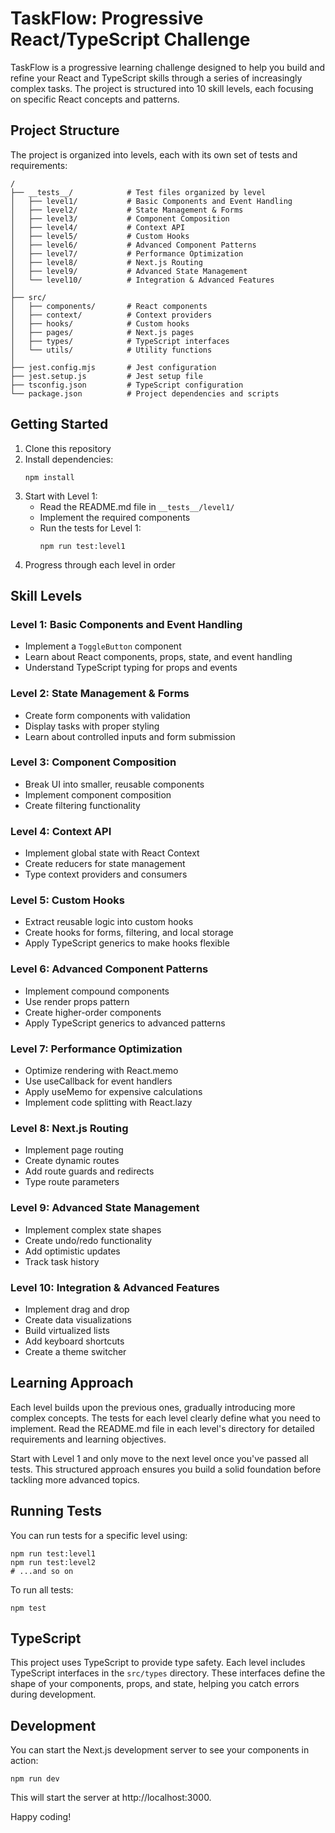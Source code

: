 # TaskFlow: Progressive React/TypeScript Challenge

TaskFlow is a progressive learning challenge designed to help you build and refine your React and TypeScript skills through a series of increasingly complex tasks. The project is structured into 10 skill levels, each focusing on specific React concepts and patterns.

## Project Structure

The project is organized into levels, each with its own set of tests and requirements:

```
/
├── __tests__/            # Test files organized by level
│   ├── level1/           # Basic Components and Event Handling
│   ├── level2/           # State Management & Forms
│   ├── level3/           # Component Composition
│   ├── level4/           # Context API
│   ├── level5/           # Custom Hooks
│   ├── level6/           # Advanced Component Patterns
│   ├── level7/           # Performance Optimization
│   ├── level8/           # Next.js Routing
│   ├── level9/           # Advanced State Management
│   └── level10/          # Integration & Advanced Features
│
├── src/
│   ├── components/       # React components
│   ├── context/          # Context providers
│   ├── hooks/            # Custom hooks
│   ├── pages/            # Next.js pages
│   ├── types/            # TypeScript interfaces
│   └── utils/            # Utility functions
│
├── jest.config.mjs       # Jest configuration
├── jest.setup.js         # Jest setup file
├── tsconfig.json         # TypeScript configuration
└── package.json          # Project dependencies and scripts
```

## Getting Started

1. Clone this repository
2. Install dependencies:
   ```
   npm install
   ```
3. Start with Level 1:
   - Read the README.md file in `__tests__/level1/`
   - Implement the required components
   - Run the tests for Level 1:
     ```
     npm run test:level1
     ```
4. Progress through each level in order

## Skill Levels

### Level 1: Basic Components and Event Handling
- Implement a `ToggleButton` component
- Learn about React components, props, state, and event handling
- Understand TypeScript typing for props and events

### Level 2: State Management & Forms
- Create form components with validation
- Display tasks with proper styling
- Learn about controlled inputs and form submission

### Level 3: Component Composition
- Break UI into smaller, reusable components
- Implement component composition
- Create filtering functionality

### Level 4: Context API
- Implement global state with React Context
- Create reducers for state management
- Type context providers and consumers

### Level 5: Custom Hooks
- Extract reusable logic into custom hooks
- Create hooks for forms, filtering, and local storage
- Apply TypeScript generics to make hooks flexible

### Level 6: Advanced Component Patterns
- Implement compound components
- Use render props pattern
- Create higher-order components
- Apply TypeScript generics to advanced patterns

### Level 7: Performance Optimization
- Optimize rendering with React.memo
- Use useCallback for event handlers
- Apply useMemo for expensive calculations
- Implement code splitting with React.lazy

### Level 8: Next.js Routing
- Implement page routing
- Create dynamic routes
- Add route guards and redirects
- Type route parameters

### Level 9: Advanced State Management
- Implement complex state shapes
- Create undo/redo functionality
- Add optimistic updates
- Track task history

### Level 10: Integration & Advanced Features
- Implement drag and drop
- Create data visualizations
- Build virtualized lists
- Add keyboard shortcuts
- Create a theme switcher

## Learning Approach

Each level builds upon the previous ones, gradually introducing more complex concepts. The tests for each level clearly define what you need to implement. Read the README.md file in each level's directory for detailed requirements and learning objectives.

Start with Level 1 and only move to the next level once you've passed all tests. This structured approach ensures you build a solid foundation before tackling more advanced topics.

## Running Tests

You can run tests for a specific level using:

```
npm run test:level1
npm run test:level2
# ...and so on
```

To run all tests:

```
npm test
```

## TypeScript

This project uses TypeScript to provide type safety. Each level includes TypeScript interfaces in the `src/types` directory. These interfaces define the shape of your components, props, and state, helping you catch errors during development.

## Development

You can start the Next.js development server to see your components in action:

```
npm run dev
```

This will start the server at http://localhost:3000.

Happy coding!
